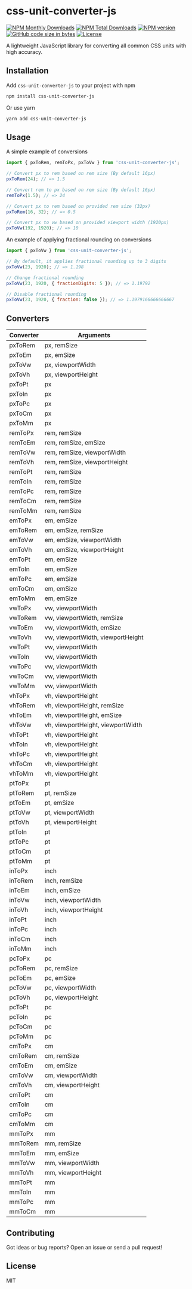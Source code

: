 # css-unit-converter-js

[![NPM Monthly Downloads](https://img.shields.io/npm/dm/css-unit-converter-js?label=montly%20downloads)](https://img.shields.io/npm/dw/css-unit-converter-js)
[![NPM Total Downloads](https://img.shields.io/npm/dt/css-unit-converter-js?label=total%20downloads)](https://img.shields.io/npm/dw/css-unit-converter-js)
[![NPM version](https://img.shields.io/npm/v/css-unit-converter-js)](https://www.npmjs.com/package/css-unit-converter-js)
[![GitHub code size in bytes](https://img.shields.io/bundlephobia/min/css-unit-converter-js?style=flat)](https://www.npmjs.com/package/css-unit-converter-js)
[![License](https://img.shields.io/badge/license-MIT-blue.svg?style=flat)](https://github.com/ArthurArakelyan/css-unit-converter-js/blob/main/LICENSE)

A lightweight JavaScript library for converting all common CSS units with high accuracy.

## Installation

Add `css-unit-converter-js` to your project with npm

```bash
npm install css-unit-converter-js
```

Or use yarn

```bash
yarn add css-unit-converter-js
```

## Usage

A simple example of conversions

```js
import { pxToRem, remToPx, pxToVw } from 'css-unit-converter-js';

// Convert px to rem based on rem size (By default 16px)
pxToRem(24); // => 1.5

// Convert rem to px based on rem size (By default 16px)
remToPx(1.5); // => 24

// Convert px to rem based on provided rem size (32px)
pxToRem(16, 32); // => 0.5

// Convert px to vw based on provided viewport width (1920px)
pxToVw(192, 1920); // => 10
```

An example of applying fractional rounding on conversions

```js
import { pxToVw } from 'css-unit-converter-js';

// By default, it applies fractional rounding up to 3 digits
pxToVw(23, 1920); // => 1.198

// Change fractional rounding
pxToVw(23, 1920, { fractionDigits: 5 }); // => 1.19792

// Disable fractional rounding
pxToVw(23, 1920, { fraction: false }); // => 1.1979166666666667
```

## Converters

| Converter | Arguments                         |
|-----------|-----------------------------------|
| pxToRem   | px, remSize                       |
| pxToEm    | px, emSize                        |
| pxToVw    | px, viewportWidth                 |
| pxToVh    | px, viewportHeight                |
| pxToPt    | px                                |
| pxToIn    | px                                |
| pxToPc    | px                                |
| pxToCm    | px                                |
| pxToMm    | px                                |
| remToPx   | rem, remSize                      |
| remToEm   | rem, remSize, emSize              |
| remToVw   | rem, remSize, viewportWidth       |
| remToVh   | rem, remSize, viewportHeight      |
| remToPt   | rem, remSize                      |
| remToIn   | rem, remSize                      |
| remToPc   | rem, remSize                      |
| remToCm   | rem, remSize                      |
| remToMm   | rem, remSize                      |
| emToPx    | em, emSize                        |
| emToRem   | em, emSize, remSize               |
| emToVw    | em, emSize, viewportWidth         |
| emToVh    | em, emSize, viewportHeight        |
| emToPt    | em, emSize                        |
| emToIn    | em, emSize                        |
| emToPc    | em, emSize                        |
| emToCm    | em, emSize                        |
| emToMm    | em, emSize                        |
| vwToPx    | vw, viewportWidth                 |
| vwToRem   | vw, viewportWidth, remSize        |
| vwToEm    | vw, viewportWidth, emSize         |
| vwToVh    | vw, viewportWidth, viewportHeight |
| vwToPt    | vw, viewportWidth                 |
| vwToIn    | vw, viewportWidth                 |
| vwToPc    | vw, viewportWidth                 |
| vwToCm    | vw, viewportWidth                 |
| vwToMm    | vw, viewportWidth                 |
| vhToPx    | vh, viewportHeight                |
| vhToRem   | vh, viewportHeight, remSize       |
| vhToEm    | vh, viewportHeight, emSize        |
| vhToVw    | vh, viewportHeight, viewportWidth |
| vhToPt    | vh, viewportHeight                |
| vhToIn    | vh, viewportHeight                |
| vhToPc    | vh, viewportHeight                |
| vhToCm    | vh, viewportHeight                |
| vhToMm    | vh, viewportHeight                |
| ptToPx    | pt                                |
| ptToRem   | pt, remSize                       |
| ptToEm    | pt, emSize                        |
| ptToVw    | pt, viewportWidth                 |
| ptToVh    | pt, viewportHeight                |
| ptToIn    | pt                                |
| ptToPc    | pt                                |
| ptToCm    | pt                                |
| ptToMm    | pt                                |
| inToPx    | inch                              |
| inToRem   | inch, remSize                     |
| inToEm    | inch, emSize                      |
| inToVw    | inch, viewportWidth               |
| inToVh    | inch, viewportHeight              |
| inToPt    | inch                              |
| inToPc    | inch                              |
| inToCm    | inch                              |
| inToMm    | inch                              |
| pcToPx    | pc                                |
| pcToRem   | pc, remSize                       |
| pcToEm    | pc, emSize                        |
| pcToVw    | pc, viewportWidth                 |
| pcToVh    | pc, viewportHeight                |
| pcToPt    | pc                                |
| pcToIn    | pc                                |
| pcToCm    | pc                                |
| pcToMm    | pc                                |
| cmToPx    | cm                                |
| cmToRem   | cm, remSize                       |
| cmToEm    | cm, emSize                        |
| cmToVw    | cm, viewportWidth                 |
| cmToVh    | cm, viewportHeight                |
| cmToPt    | cm                                |
| cmToIn    | cm                                |
| cmToPc    | cm                                |
| cmToMm    | cm                                |
| mmToPx    | mm                                |
| mmToRem   | mm, remSize                       |
| mmToEm    | mm, emSize                        |
| mmToVw    | mm, viewportWidth                 |
| mmToVh    | mm, viewportHeight                |
| mmToPt    | mm                                |
| mmToIn    | mm                                |
| mmToPc    | mm                                |
| mmToCm    | mm                                |

## Contributing

Got ideas or bug reports? Open an issue or send a pull request!

## License

MIT
